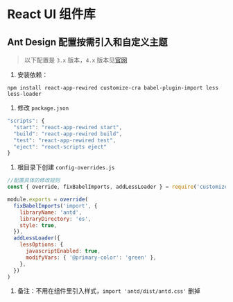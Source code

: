 # React UI 组件库

## Ant Design 配置按需引入和自定义主题

> 以下配置是 `3.x` 版本，`4.x` 版本见[官网](https://3x.ant.design/index-cn)

1. 安装依赖：

```text
npm install react-app-rewired customize-cra babel-plugin-import less less-loader
```

1. 修改 `package.json`

```js
"scripts": {
  "start": "react-app-rewired start",
  "build": "react-app-rewired build",
  "test": "react-app-rewired test",
  "eject": "react-scripts eject"
}
```

1. 根目录下创建 `config-overrides.js`

```js
//配置具体的修改规则
const { override, fixBabelImports, addLessLoader } = require('customize-cra')

module.exports = override(
  fixBabelImports('import', {
    libraryName: 'antd',
    libraryDirectory: 'es',
    style: true,
  }),
  addLessLoader({
    lessOptions: {
      javascriptEnabled: true,
      modifyVars: { '@primary-color': 'green' },
    },
  })
)
```

1. 备注：不用在组件里引入样式，`import 'antd/dist/antd.css'` 删掉